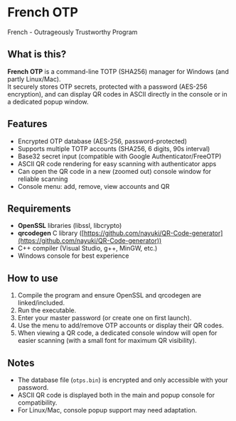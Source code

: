 # French OTP
French -  Outrageously Trustworthy Program
## What is this?

**French OTP** is a command-line TOTP (SHA256) manager for Windows (and partly Linux/Mac).  
It securely stores OTP secrets, protected with a password (AES-256 encryption), and can display QR codes in ASCII directly in the console or in a dedicated popup window.

## Features

- Encrypted OTP database (AES-256, password-protected)
- Supports multiple TOTP accounts (SHA256, 6 digits, 90s interval)
- Base32 secret input (compatible with Google Authenticator/FreeOTP)
- ASCII QR code rendering for easy scanning with authenticator apps
- Can open the QR code in a new (zoomed out) console window for reliable scanning
- Console menu: add, remove, view accounts and QR

## Requirements

- **OpenSSL** libraries (libssl, libcrypto)
- **qrcodegen** C library ([https://github.com/nayuki/QR-Code-generator](https://github.com/nayuki/QR-Code-generator))
- C++ compiler (Visual Studio, g++, MinGW, etc.)
- Windows console for best experience

## How to use

1. Compile the program and ensure OpenSSL and qrcodegen are linked/included.
2. Run the executable.
3. Enter your master password (or create one on first launch).
4. Use the menu to add/remove OTP accounts or display their QR codes.
5. When viewing a QR code, a dedicated console window will open for easier scanning (with a small font for maximum QR visibility).

## Notes

- The database file (`otps.bin`) is encrypted and only accessible with your password.
- ASCII QR code is displayed both in the main and popup console for compatibility.
- For Linux/Mac, console popup support may need adaptation.
